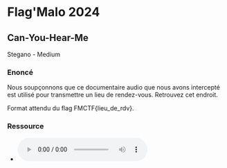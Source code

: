 # Flag'Malo 2024

## Can-You-Hear-Me

Stegano - Medium

### Enoncé

Nous soupçonnons que ce documentaire audio que nous avons intercepté est utilisé pour transmettre un lieu de rendez-vous. Retrouvez cet endroit.

Format attendu du flag FMCTF{lieu_de_rdv}.

### Ressource

- ![Jeux d'arcade, au delà des bornes.mp3](https://github.com/SolixReal/Flag-Malo-2024/blob/main/Can-You-Hear-Me/Jeux%20d'arcade%2C%20au%20del%C3%A0%20des%20bornes.mp3)
